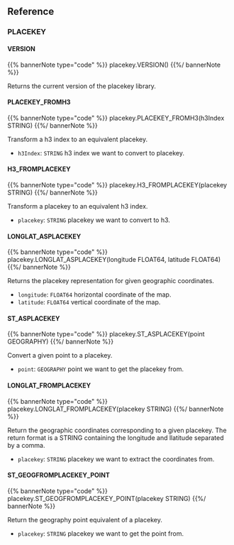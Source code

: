 ## Reference

### PLACEKEY

#### VERSION

{{% bannerNote type="code" %}}
placekey.VERSION()
{{%/ bannerNote %}}

Returns the current version of the placekey library.

#### PLACEKEY_FROMH3

{{% bannerNote type="code" %}}
placekey.PLACEKEY_FROMH3(h3Index STRING)
{{%/ bannerNote %}}

Transform a h3 index to an equivalent placekey.

* `h3Index`: `STRING` h3 index we want to convert to placekey.

#### H3_FROMPLACEKEY

{{% bannerNote type="code" %}}
placekey.H3_FROMPLACEKEY(placekey STRING)
{{%/ bannerNote %}}

Transform a placekey to an equivalent h3 index.

* `placekey`: `STRING` placekey we want to convert to h3.

#### LONGLAT_ASPLACEKEY

{{% bannerNote type="code" %}}
placekey.LONGLAT_ASPLACEKEY(longitude FLOAT64, latitude FLOAT64)
{{%/ bannerNote %}}

Returns the placekey representation for given geographic coordinates.

* `longitude`: `FLOAT64` horizontal coordinate of the map.
* `latitude`: `FLOAT64` vertical coordinate of the map.

#### ST_ASPLACEKEY

{{% bannerNote type="code" %}}
placekey.ST_ASPLACEKEY(point GEOGRAPHY)
{{%/ bannerNote %}}

Convert a given point to a placekey.

* `point`: `GEOGRAPHY`  point we want to get the placekey from.

#### LONGLAT_FROMPLACEKEY

{{% bannerNote type="code" %}}
placekey.LONGLAT_FROMPLACEKEY(placekey STRING)
{{%/ bannerNote %}}

Return the geographic coordinates corresponding to a given placekey. The return format is a STRING containing the longitude and llatitude separated by a comma.

* `placekey`: `STRING` placekey we want to extract the coordinates from.

#### ST_GEOGFROMPLACEKEY_POINT

{{% bannerNote type="code" %}}
placekey.ST_GEOGFROMPLACEKEY_POINT(placekey STRING)
{{%/ bannerNote %}}

Return the geography point equivalent of a placekey.

* `placekey`: `STRING` placekey we want to get the point from.